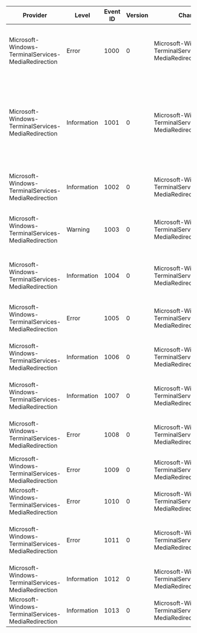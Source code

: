 Provider                                             |  Level        |  Event ID  |  Version  |  Channel                                                       |  Task            |  Opcode  |  Keyword  |  Message
-----------------------------------------------------|---------------|------------|-----------|----------------------------------------------------------------|------------------|----------|-----------|----------------------------------------------------------------------------------------------------------------------------------------------------------------------------------------------------------
Microsoft-Windows-TerminalServices-MediaRedirection  |  Error        |  1000      |  0        |  Microsoft-Windows-TerminalServices-MediaRedirection/Analytic  |  Settings Check  |          |           |  Audio and video playback redirection cannot occur: Client version is too low.	Server version: {UInt32_1}.	Client version: {UInt32_2}.
Microsoft-Windows-TerminalServices-MediaRedirection  |  Information  |  1001      |  0        |  Microsoft-Windows-TerminalServices-MediaRedirection/Analytic  |  Settings Check  |          |           |  Server version: {UInt32_1}.Client version: {UInt32_2}.Server supported platforms: {UInt32_3}.Client supported platforms: {UInt32_4}.For platforms, the value is a bitmask where MF=0x01, and DShow=0x02.
Microsoft-Windows-TerminalServices-MediaRedirection  |  Information  |  1002      |  0        |  Microsoft-Windows-TerminalServices-MediaRedirection/Analytic  |  Format Check    |          |           |  Client supports format.	Major Type:		{String1}		{Guid1}.	Sub-Type:		{String2}		{Guid2}.
Microsoft-Windows-TerminalServices-MediaRedirection  |  Warning      |  1003      |  0        |  Microsoft-Windows-TerminalServices-MediaRedirection/Analytic  |  Format Check    |          |           |  Client does not support format.	Major Type:		{String1}		{Guid1}.	Sub-Type:		{String2}		{Guid2}.
Microsoft-Windows-TerminalServices-MediaRedirection  |  Information  |  1004      |  0        |  Microsoft-Windows-TerminalServices-MediaRedirection/Analytic  |  Stream Setup    |          |           |  Set format for stream (ID = {UInt32_1}).	Major Type:		{String1}		{Guid1}.	Sub-Type:		{String2}		{Guid2}.
Microsoft-Windows-TerminalServices-MediaRedirection  |  Error        |  1005      |  0        |  Microsoft-Windows-TerminalServices-MediaRedirection/Analytic  |  Settings Check  |          |           |  Media foundation application is being denied.	Process name: {StringParameter}.
Microsoft-Windows-TerminalServices-MediaRedirection  |  Information  |  1006      |  0        |  Microsoft-Windows-TerminalServices-MediaRedirection/Analytic  |  Settings Check  |          |           |  Media foundation application is being allowed.	Process name: {StringParameter}.
Microsoft-Windows-TerminalServices-MediaRedirection  |  Information  |  1007      |  0        |  Microsoft-Windows-TerminalServices-MediaRedirection/Analytic  |  Settings Check  |          |           |  Audio and video playback redirection is allowed by both client and server settings.
Microsoft-Windows-TerminalServices-MediaRedirection  |  Error        |  1008      |  0        |  Microsoft-Windows-TerminalServices-MediaRedirection/Analytic  |  Settings Check  |          |           |  Audio and video playback redirection has been disabled because of licensing.
Microsoft-Windows-TerminalServices-MediaRedirection  |  Error        |  1009      |  0        |  Microsoft-Windows-TerminalServices-MediaRedirection/Analytic  |  Settings Check  |          |           |  Audio and video playback redirection has been disabled by group policy.
Microsoft-Windows-TerminalServices-MediaRedirection  |  Error        |  1010      |  0        |  Microsoft-Windows-TerminalServices-MediaRedirection/Analytic  |  Settings Check  |          |           |  Audio and video playback redirection has been disabled by client settings.
Microsoft-Windows-TerminalServices-MediaRedirection  |  Error        |  1011      |  0        |  Microsoft-Windows-TerminalServices-MediaRedirection/Analytic  |  Settings Check  |          |           |  Audio and video playback redirection has been disabled.	Reason: {StringParameter} ({UInt32Parameter}).
Microsoft-Windows-TerminalServices-MediaRedirection  |  Information  |  1012      |  0        |  Microsoft-Windows-TerminalServices-MediaRedirection/Analytic  |  Settings Check  |          |           |  Desktop Window Manager is enabled.
Microsoft-Windows-TerminalServices-MediaRedirection  |  Information  |  1013      |  0        |  Microsoft-Windows-TerminalServices-MediaRedirection/Analytic  |  Settings Check  |          |           |  Desktop Window Manager is disabled.